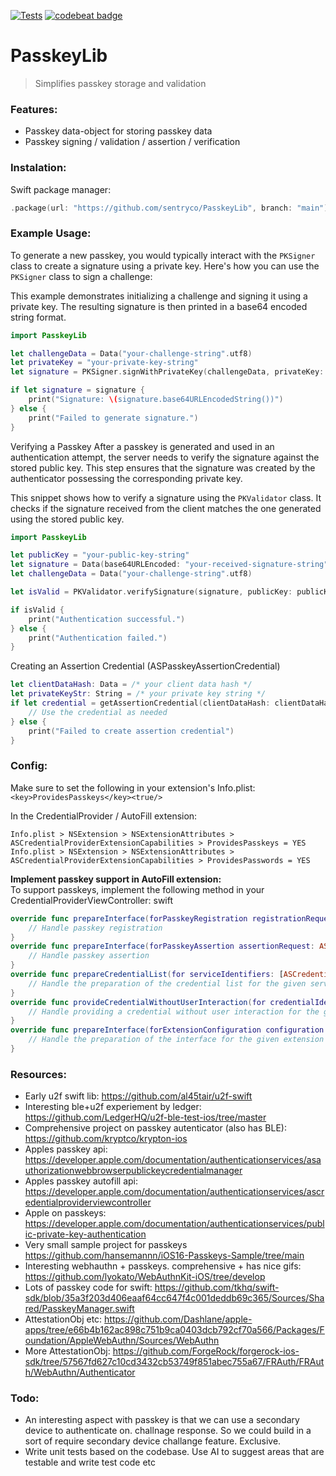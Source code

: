[![Tests](https://github.com/sentryco/PasskeyLib/actions/workflows/Tests.yml/badge.svg)](https://github.com/sentryco/PasskeyLib/actions/workflows/Tests.yml)
[![codebeat badge](https://codebeat.co/badges/180de22b-8712-452f-ab9a-ccdcbf9a558e)](https://codebeat.co/projects/github-com-sentryco-passkeylib-main)

# PasskeyLib

> Simplifies passkey storage and validation

### Features: 
- Passkey data-object for storing passkey data
- Passkey signing / validation / assertion / verification

### Instalation: 
Swift package manager: 
```swift
.package(url: "https://github.com/sentryco/PasskeyLib", branch: "main")
```

### Example Usage:

To generate a new passkey, you would typically interact with the `PKSigner` class to create a signature using a private key. Here's how you can use the `PKSigner` class to sign a challenge:

This example demonstrates initializing a challenge and signing it using a private key. The resulting signature is then printed in a base64 encoded string format. 

```swift
import PasskeyLib

let challengeData = Data("your-challenge-string".utf8)
let privateKey = "your-private-key-string"
let signature = PKSigner.signWithPrivateKey(challengeData, privateKey: privateKey)

if let signature = signature {
    print("Signature: \(signature.base64URLEncodedString())")
} else {
    print("Failed to generate signature.")
}
``` 

Verifying a Passkey After a passkey is generated and used in an authentication attempt, the server needs to verify the signature against the stored public key. This step ensures that the signature was created by the authenticator possessing the corresponding private key. 

This snippet shows how to verify a signature using the `PKValidator` class. It checks if the signature received from the client matches the one generated using the stored public key. 

```swift 
import PasskeyLib

let publicKey = "your-public-key-string"
let signature = Data(base64URLEncoded: "your-received-signature-string")!
let challengeData = Data("your-challenge-string".utf8)

let isValid = PKValidator.verifySignature(signature, publicKey: publicKey, challenge: challengeData)

if isValid {
    print("Authentication successful.")
} else {
    print("Authentication failed.")
}
``` 

Creating an Assertion Credential (ASPasskeyAssertionCredential)

```swift
let clientDataHash: Data = /* your client data hash */
let privateKeyStr: String = /* your private key string */
if let credential = getAssertionCredential(clientDataHash: clientDataHash, privateKeyStr: privateKeyStr) {
    // Use the credential as needed
} else {
    print("Failed to create assertion credential")
}
```

### Config:

Make sure to set the following in your extension's Info.plist:
`<key>ProvidesPasskeys</key><true/>`

In the CredentialProvider / AutoFill extension:

`Info.plist > NSExtension > NSExtensionAttributes > ASCredentialProviderExtensionCapabilities > ProvidesPasskeys = YES`  
`Info.plist > NSExtension > NSExtensionAttributes > ASCredentialProviderExtensionCapabilities > ProvidesPasswords = YES`

**Implement passkey support in AutoFill extension:**  
To support passkeys, implement the following method in your CredentialProviderViewController:
swift

```swift
override func prepareInterface(forPasskeyRegistration registrationRequest: ASCredentialRequest) {
    // Handle passkey registration
}
override func prepareInterface(forPasskeyAssertion assertionRequest: ASCredentialRequest) {
    // Handle passkey assertion
}
override func prepareCredentialList(for serviceIdentifiers: [ASCredentialServiceIdentifier]) {
    // Handle the preparation of the credential list for the given service identifiers
}
override func provideCredentialWithoutUserInteraction(for credentialIdentity: ASPasswordCredentialIdentity) {
    // Handle providing a credential without user interaction for the given credential identity
}
override func prepareInterface(forExtensionConfiguration configuration: ASCredentialProviderExtensionConfiguration) {
    // Handle the preparation of the interface for the given extension configuration
}
```

### Resources: 
- Early u2f swift lib: https://github.com/al45tair/u2f-swift
- Interesting ble+u2f experiement by ledger: https://github.com/LedgerHQ/u2f-ble-test-ios/tree/master
- Comprehensive project on passkey autenticator (also has BLE): https://github.com/kryptco/krypton-ios
- Apples passkey api: https://developer.apple.com/documentation/authenticationservices/asauthorizationwebbrowserpublickeycredentialmanager
- Apples passkey autofill api: https://developer.apple.com/documentation/authenticationservices/ascredentialproviderviewcontroller
- Apple on passkeys: https://developer.apple.com/documentation/authenticationservices/public-private-key-authentication
- Very small sample project for passkeys https://github.com/hansemannn/iOS16-Passkeys-Sample/tree/main
- Interesting webhauthn + passkeys. comprehensive + has nice gifs: https://github.com/lyokato/WebAuthnKit-iOS/tree/develop
- Lots of passkey code for swift: https://github.com/tkhq/swift-sdk/blob/35a3f203d406eaaf64cc647f4c001deddb69c365/Sources/Shared/PasskeyManager.swift
- AttestationObj etc: https://github.com/Dashlane/apple-apps/tree/e66b4b162ac898c751b9ca0403dcb792cf70a566/Packages/Foundation/AppleWebAuthn/Sources/WebAuthn
- More AttestationObj: https://github.com/ForgeRock/forgerock-ios-sdk/tree/57567fd627c10cd3432cb53749f851abec755a67/FRAuth/FRAuth/WebAuthn/Authenticator

### Todo: 
- An interesting aspect with passkey is that we can use a secondary device to authenticate on. challnage response. So we could build in a sort of require secondary device challange feature. Exclusive.
- Write unit tests based on the codebase. Use AI to suggest areas that are testable and write test code etc
